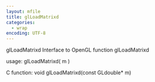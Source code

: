 ```yaml
---
layout: mfile
title: glLoadMatrixd
categories:
  - wrap
encoding: UTF-8
---
```


glLoadMatrixd  Interface to OpenGL function glLoadMatrixd

usage:  glLoadMatrixd( m )

C function:  void glLoadMatrixd(const GLdouble\* m)